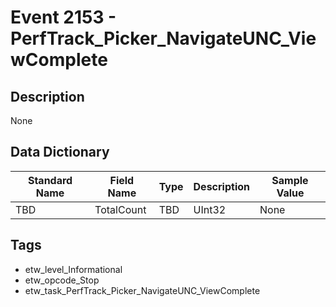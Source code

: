 # Event 2153 - PerfTrack_Picker_NavigateUNC_ViewComplete

## Description
None

## Data Dictionary
|Standard Name|Field Name|Type|Description|Sample Value|
|---|---|---|---|---|
|TBD|TotalCount|TBD|UInt32|None|None|

## Tags
* etw_level_Informational
* etw_opcode_Stop
* etw_task_PerfTrack_Picker_NavigateUNC_ViewComplete